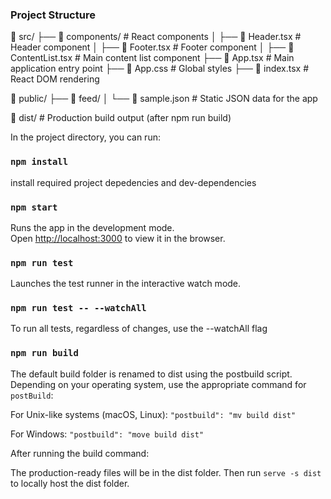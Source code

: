 ### Project Structure

📂 src/ ├── 📂 components/ # React components │ ├── 📄 Header.tsx # Header component │ ├── 📄 Footer.tsx # Footer component │ ├── 📄 ContentList.tsx # Main content list component ├── 📄 App.tsx # Main application entry point ├── 📄 App.css # Global styles ├── 📄 index.tsx # React DOM rendering

📂 public/ ├── 📂 feed/ │ └── 📄 sample.json # Static JSON data for the app

📂 dist/ # Production build output (after npm run build)

In the project directory, you can run:

### `npm install`

install required project depedencies and dev-dependencies

### `npm start`

Runs the app in the development mode.\
Open [http://localhost:3000](http://localhost:3000) to view it in the browser.

### `npm run test`

Launches the test runner in the interactive watch mode.

### `npm run test -- --watchAll`

To run all tests, regardless of changes, use the --watchAll flag

### `npm run build`

The default build folder is renamed to dist using the postbuild script. Depending on your operating system, use the appropriate command for `postBuild`:

For Unix-like systems (macOS, Linux): `"postbuild": "mv build dist"`

For Windows: `"postbuild": "move build dist"`

After running the build command:

The production-ready files will be in the dist folder. Then run `serve -s dist` to locally host the dist folder.
